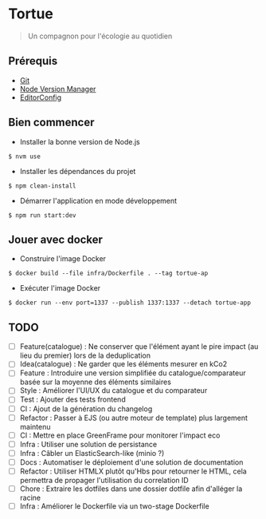 # Tortue

> Un compagnon pour l'écologie au quotidien

## Prérequis

- [Git](https://git-scm.com/book/en/v2/Getting-Started-Installing-Git)
- [Node Version Manager](https://github.com/nvm-sh/nvm)
- [EditorConfig](https://editorconfig.org/)

## Bien commencer

- Installer la bonne version de Node.js

```shell
$ nvm use
```

- Installer les dépendances du projet

```shell
$ npm clean-install
```

- Démarrer l'application en mode développement

```shell
$ npm run start:dev
```

## Jouer avec docker

- Construire l'image Docker

```shell
$ docker build --file infra/Dockerfile . --tag tortue-ap
```

- Exécuter l'image Docker

```shell
$ docker run --env port=1337 --publish 1337:1337 --detach tortue-app
```

## TODO

- [ ] Feature(catalogue) : Ne conserver que l'élément ayant le pire impact (au lieu du premier) lors de la deduplication
- [ ] Idea(catalogue) : Ne garder que les éléments mesurer en kCo2
- [ ] Feature : Introduire une version simplifiée du catalogue/comparateur basée sur la moyenne des éléments similaires
- [ ] Style : Améliorer l'UI/UX du catalogue et du comparateur
- [ ] Test : Ajouter des tests frontend
- [ ] CI : Ajout de la génération du changelog
- [ ] Refactor : Passer à EJS (ou autre moteur de template) plus largement maintenu
- [ ] CI : Mettre en place GreenFrame pour monitorer l'impact eco
- [ ] Infra : Utiliser une solution de persistance
- [ ] Infra : Câbler un ElasticSearch-like (minio ?)
- [ ] Docs : Automatiser le déploiement d'une solution de documentation
- [ ] Refactor : Utiliser HTMLX plutôt qu'Hbs pour retourner le HTML, cela permettra de propager l'utilisation du
      correlation ID
- [ ] Chore : Extraire les dotfiles dans une dossier dotfile afin d'alléger la racine
- [ ] Infra : Améliorer le Dockerfile via un two-stage Dockerfile
